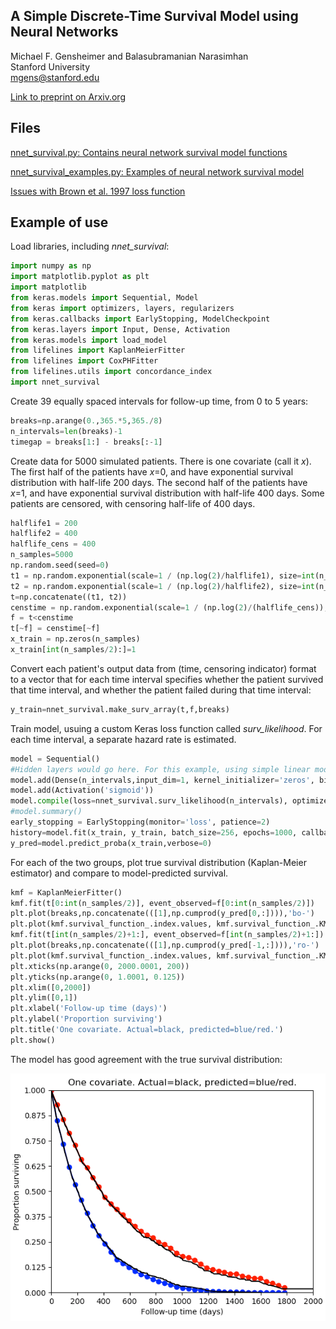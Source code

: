 ## A Simple Discrete-Time Survival Model using Neural Networks

Michael F. Gensheimer and Balasubramanian Narasimhan  
Stanford University  
mgens@stanford.edu

[Link to preprint on Arxiv.org](https://arxiv.org/abs/1805.00917)

## Files

[nnet_survival.py: Contains neural network survival model functions](nnet_survival.py)

[nnet_survival_examples.py: Examples of neural network survival model](nnet_survival_examples.py)

[Issues with Brown et al. 1997 loss function](brown1997_loss_function_example.md)

## Example of use

Load libraries, including *nnet_survival*:
```python
import numpy as np
import matplotlib.pyplot as plt
import matplotlib
from keras.models import Sequential, Model
from keras import optimizers, layers, regularizers
from keras.callbacks import EarlyStopping, ModelCheckpoint
from keras.layers import Input, Dense, Activation
from keras.models import load_model
from lifelines import KaplanMeierFitter
from lifelines import CoxPHFitter
from lifelines.utils import concordance_index
import nnet_survival
```

Create 39 equally spaced intervals for follow-up time, from 0 to 5 years:

```python
breaks=np.arange(0.,365.*5,365./8)
n_intervals=len(breaks)-1
timegap = breaks[1:] - breaks[:-1]

```

Create data for 5000 simulated patients. There is one covariate (call it *x*). The first half of the patients have *x*=0, and have exponential survival distribution with half-life 200 days. The second half of the patients have *x*=1, and have exponential survival distribution with half-life 400 days. Some patients are censored, with censoring half-life of 400 days.

```python
halflife1 = 200
halflife2 = 400
halflife_cens = 400
n_samples=5000
np.random.seed(seed=0)
t1 = np.random.exponential(scale=1 / (np.log(2)/halflife1), size=int(n_samples/2))
t2 = np.random.exponential(scale=1 / (np.log(2)/halflife2), size=int(n_samples/2))
t=np.concatenate((t1, t2))
censtime = np.random.exponential(scale=1 / (np.log(2)/(halflife_cens)), size=n_samples)
f = t<censtime
t[~f] = censtime[~f]
x_train = np.zeros(n_samples)
x_train[int(n_samples/2):]=1
```

Convert each patient's output data from (time, censoring indicator) format to a vector that for each time interval specifies whether the patient survived that time interval, and whether the patient failed during that time interval:

```python
y_train=nnet_survival.make_surv_array(t,f,breaks)
```

Train model, usuing a custom Keras loss function called *surv_likelihood*. For each time interval, a separate hazard rate is estimated.

```python
model = Sequential()
#Hidden layers would go here. For this example, using simple linear model with no hidden layers.
model.add(Dense(n_intervals,input_dim=1, kernel_initializer='zeros', bias_initializer='zeros'))
model.add(Activation('sigmoid'))
model.compile(loss=nnet_survival.surv_likelihood(n_intervals), optimizer=optimizers.RMSprop())
#model.summary()
early_stopping = EarlyStopping(monitor='loss', patience=2)
history=model.fit(x_train, y_train, batch_size=256, epochs=1000, callbacks=[early_stopping])
y_pred=model.predict_proba(x_train,verbose=0)
```

For each of the two groups, plot true survival distribution (Kaplan-Meier estimator) and compare to model-predicted survival.

```python
kmf = KaplanMeierFitter()
kmf.fit(t[0:int(n_samples/2)], event_observed=f[0:int(n_samples/2)])
plt.plot(breaks,np.concatenate(([1],np.cumprod(y_pred[0,:]))),'bo-')
plt.plot(kmf.survival_function_.index.values, kmf.survival_function_.KM_estimate,color='k')
kmf.fit(t[int(n_samples/2)+1:], event_observed=f[int(n_samples/2)+1:])
plt.plot(breaks,np.concatenate(([1],np.cumprod(y_pred[-1,:]))),'ro-')
plt.plot(kmf.survival_function_.index.values, kmf.survival_function_.KM_estimate,color='k')
plt.xticks(np.arange(0, 2000.0001, 200))
plt.yticks(np.arange(0, 1.0001, 0.125))
plt.xlim([0,2000])
plt.ylim([0,1])
plt.xlabel('Follow-up time (days)')
plt.ylabel('Proportion surviving')
plt.title('One covariate. Actual=black, predicted=blue/red.')
plt.show()
```

The model has good agreement with the true survival distribution:

![one predictor figure](one_predictor.png)



